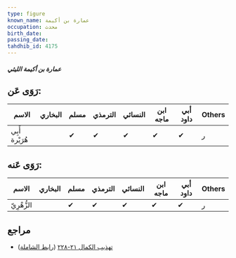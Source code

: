 ```yaml
---
type: figure
known_name: عمارة بن أكيمة
occupation: محدث
birth_date:
passing_date:
tahdhib_id: 4175
---
```

##### عمارة بن أكيمة الليثي

## رَوَى عَن:
| الاسم          | البخاري | مسلم | الترمذي | النسائي | ابن ماجه | أبي داود | Others |
| -------------- | ------- | ---- | ------- | ------- | -------- | -------- | ------ |
| أَبِي هُرَيْرة |         | ✔    | ✔       | ✔       | ✔        | ✔        | ر      |
## رَوَى عَنه:
| الاسم       | البخاري | مسلم | الترمذي | النسائي | ابن ماجه | أبي داود | Others |
| ----------- | ------- | ---- | ------- | ------- | -------- | -------- | ------ |
| الزُّهْرِيّ |         | ✔    | ✔       | ✔       | ✔        | ✔        | ر      |
## مراجع
- [تهذيب الكمال ٢١-٢٢٨](obsidian://open?vault=Tahdhib-al-Kamal&file=Figures/٤١٧٥-عمارة%20بن%20أكيمة%20الليثي) ([رابط الشاملة](https://shamela.ws/book/3722/10875))
